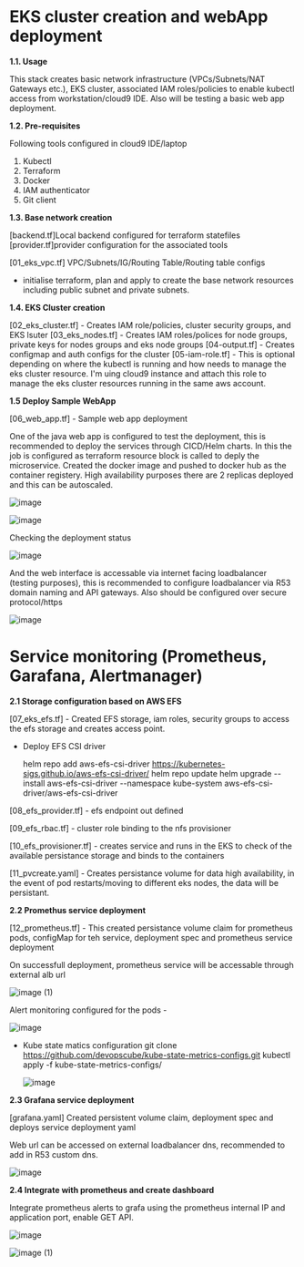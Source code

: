# EKS cluster creation and webApp deployment

**1.1. Usage**

This stack creates basic network infrastructure (VPCs/Subnets/NAT Gateways etc.), EKS cluster, associated IAM roles/policies to enable kubectl access from workstation/cloud9 IDE. Also will be testing a basic web app deployment.

**1.2. Pre-requisites**

Following tools configured in cloud9 IDE/laptop

1. Kubectl
2. Terraform
3. Docker
4. IAM authenticator
5. Git client 

**1.3. Base network creation**

[backend.tf]Local backend configured for terraform statefiles 
[provider.tf]provider configuration for the associated tools 

[01_eks_vpc.tf] VPC/Subnets/IG/Routing Table/Routing table configs 
- initialise terraform, plan and apply to create the base network resources including public subnet and private subnets.

**1.4. EKS Cluster creation**

[02_eks_cluster.tf] - Creates IAM role/policies, cluster security groups, and EKS lsuter
[03_eks_nodes.tf] - Creates IAM roles/polices for node groups, private keys for nodes groups and eks node groups
[04-output.tf] - Creates configmap and auth configs for the cluster
[05-iam-role.tf] - This is optional depending on where the kubectl is running and how needs to manage the eks cluster resource. I'm uing cloud9 instance and attach this role to manage the eks cluster resources running in the same aws account.


**1.5 Deploy Sample WebApp**

[06_web_app.tf] - Sample web app deployment

One of the java web app is configured to test the deployment, this is recommended to deploy the services through CICD/Helm charts. In this the job is configured as terraform resource block is called to deply the microservice. Created the docker image and pushed to docker hub as the container registery.
High availability purposes there are 2 replicas deployed and this can be autoscaled.


![image](https://user-images.githubusercontent.com/34026320/167369367-149f23e6-531a-4063-a0a3-c1180c24fe1d.png)

![image](https://user-images.githubusercontent.com/34026320/167369471-170615ee-f30b-43bb-be71-aa809ed5cc0a.png)


Checking the deployment status

![image](https://user-images.githubusercontent.com/34026320/167370061-a68f45d2-6ae1-4ad5-b9ad-06ce5373c75e.png)

And the web interface is accessable via internet facing loadbalancer (testing purposes), this is recommended to configure loadbalancer via R53 domain naming and API gateways. Also should be configured over secure protocol/https

![image](https://user-images.githubusercontent.com/34026320/167370721-e6db7417-9150-4e6e-877d-42f4a445e530.png)


# Service monitoring (Prometheus, Garafana, Alertmanager)

**2.1 Storage configuration based on AWS EFS**

[07_eks_efs.tf] - Created EFS storage, iam roles, security groups to access the efs storage and creates access point.

- Deploy EFS CSI driver 

  helm repo add aws-efs-csi-driver https://kubernetes-sigs.github.io/aws-efs-csi-driver/
  helm repo update
  helm upgrade --install aws-efs-csi-driver --namespace kube-system aws-efs-csi-driver/aws-efs-csi-driver


[08_efs_provider.tf] - efs endpoint out defined

[09_efs_rbac.tf] - cluster role binding to the nfs provisioner

[10_efs_provisioner.tf] - creates service and runs in the EKS to check of the available persistance storage and binds to the containers

[11_pvcreate.yaml] - Creates persistance volume for data high availability, in the event of pod restarts/moving to different eks nodes, the data will be persistant. 

**2.2 Promethus service deployment**

[12_prometheus.tf] - This created persistance volume claim for prometheus pods, configMap for teh service, deployment spec and prometheus service deployment

On successfull deployment, prometheus service will be accessable through external alb url

![image (1)](https://user-images.githubusercontent.com/34026320/167835672-5dccdd4e-55f1-434a-b6ab-6eb7d77ce014.png)


Alert monitoring configured for the pods -

![image](https://user-images.githubusercontent.com/34026320/167835436-1b26f73c-6abb-4784-a190-bf50d24bffa0.png)

- Kube state matics configuration
  git clone https://github.com/devopscube/kube-state-metrics-configs.git
  kubectl apply -f kube-state-metrics-configs/
  
  ![image](https://user-images.githubusercontent.com/34026320/167894427-aea19693-cf06-45c3-b4d0-696c73d9c05e.png)

  
**2.3 Grafana service deployment**

[grafana.yaml] Created persistent volume claim, deployment spec and deploys service deployment yaml

Web url can be accessed on external loadbalancer dns, recommended to add in R53 custom dns.

![image](https://user-images.githubusercontent.com/34026320/167907283-cb6fde42-8532-442c-8dc5-3ace1a339cab.png)


**2.4 Integrate with prometheus and create dashboard**

Integrate prometheus alerts to grafa using the prometheus internal IP and application port, enable GET API.

![image](https://user-images.githubusercontent.com/34026320/167902532-6870c2f0-fef6-449c-965a-4e739884f4c9.png)

![image (1)](https://user-images.githubusercontent.com/34026320/167835672-5dccdd4e-55f1-434a-b6ab-6eb7d77ce014.png)

